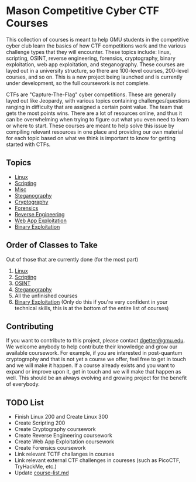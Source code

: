 # Mason Competitive Cyber CTF Courses

This collection of courses is meant to help GMU students in the competitive cyber club learn the basics of how CTF competitions work and the various challenge types that they will encounter. These topics include: linux, scripting, OSINT, reverse engineering, forensics, cryptography, binary exploitation, web app exploitation, and steganography. These courses are layed out in a university structure, so there are 100-level courses, 200-level courses, and so on. This is a new project being launched and is currently under development, so the full coursework is not complete. 

CTFs are "Capture-The-Flag" cyber competitions. These are generally layed out like Jeopardy, with various topics containing challenges/questions ranging in difficulty that are assigned a certain point value. The team that gets the most points wins. There are a lot of resources online, and thus it can be overwhelming when trying to figure out what you even need to learn or where to start. These courses are meant to help solve this issue by compiling relevant resources in one place and providing our own material for each topic based on what we think is important to know for getting started with CTFs.

## Topics
- [Linux](https://github.com/MasonCompetitiveCyber/ctf-courses/raw/main/Linux)
- [Scripting](https://github.com/MasonCompetitiveCyber/ctf-courses/raw/main/Scripting)
- [Misc](https://github.com/MasonCompetitiveCyber/ctf-courses/raw/main/Misc)
- [Steganography](https://github.com/MasonCompetitiveCyber/ctf-courses/raw/main/Steg)
- [Cryptography](https://github.com/MasonCompetitiveCyber/ctf-courses/raw/main/Crypto)
- [Forensics](https://github.com/MasonCompetitiveCyber/ctf-courses/raw/main/Forensics)
- [Reverse Engineering](https://github.com/MasonCompetitiveCyber/ctf-courses/raw/main/Reversing)
- [Web App Exploitation](https://github.com/MasonCompetitiveCyber/ctf-courses/raw/main/Web)
- [Binary Exploitation](https://github.com/MasonCompetitiveCyber/ctf-courses/raw/main/Pwn)

## Order of Classes to Take
Out of those that are currently done (for the most part)
1. [Linux](https://github.com/MasonCompetitiveCyber/ctf-courses/raw/main/Linux)
2. [Scripting](https://github.com/MasonCompetitiveCyber/ctf-courses/raw/main/Scripting)
3. [OSINT](https://github.com/MasonCompetitiveCyber/ctf-courses/raw/main/Misc/OSINT%20100)
4. [Steganography](https://github.com/MasonCompetitiveCyber/ctf-courses/raw/main/Steg)
5. All the unfinished courses
6. [Binary Exploitation](https://github.com/MasonCompetitiveCyber/ctf-courses/raw/main/Pwn) (Only do this if you're very confident in your technical skills, this is at the bottom of the entire list of courses)

## Contributing
If you want to contribute to this project, please contact dgetter@gmu.edu. We welcome anybody to help contribute their knowledge and grow our available coursework. For example, if you are interested in post-quantum cryptography and that is not yet a course we offer, feel free to get in touch and we will make it happen. If a course already exists and you want to expand or improve upon it, get in touch and we will make that happen as well. This should be an always evolving and growing project for the benefit of everybody. 

## TODO List
- Finish Linux 200 and Create Linux 300
- Create Scripting 200
- Create Cryptography coursework
- Create Reverse Engineering coursework
- Create Web App Exploitation coursework
- Create Forensics coursework
- Link relevant TCTF challanges in courses
- Link relevant external CTF challenges in coureses (such as PicoCTF, TryHackMe, etc.)
- Update [course-list.md](course-list.md)

